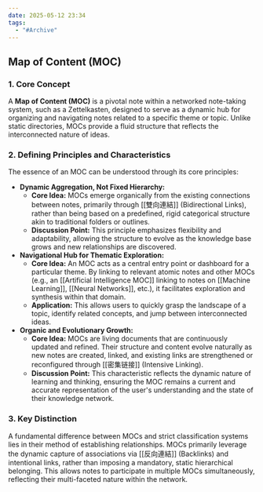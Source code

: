 ```yaml
---
date: 2025-05-12 23:34
tags:
  - "#Archive"
---
```


## Map of Content (MOC)

### 1. Core Concept

A **Map of Content (MOC)** is a pivotal note within a networked note-taking system, such as a Zettelkasten, designed to serve as a dynamic hub for organizing and navigating notes related to a specific theme or topic. Unlike static directories, MOCs provide a fluid structure that reflects the interconnected nature of ideas.

### 2. Defining Principles and Characteristics

The essence of an MOC can be understood through its core principles:

- **Dynamic Aggregation, Not Fixed Hierarchy:**
  - **Core Idea:** MOCs emerge organically from the existing connections between notes, primarily through [[雙向連結]] (Bidirectional Links), rather than being based on a predefined, rigid categorical structure akin to traditional folders or outlines.
  - **Discussion Point:** This principle emphasizes flexibility and adaptability, allowing the structure to evolve as the knowledge base grows and new relationships are discovered.
- **Navigational Hub for Thematic Exploration:**
  - **Core Idea:** An MOC acts as a central entry point or dashboard for a particular theme. By linking to relevant atomic notes and other MOCs (e.g., an [[Artificial Intelligence MOC]] linking to notes on [[Machine Learning]], [[Neural Networks]], etc.), it facilitates exploration and synthesis within that domain.
  - **Application:** This allows users to quickly grasp the landscape of a topic, identify related concepts, and jump between interconnected ideas.
- **Organic and Evolutionary Growth:**
  - **Core Idea:** MOCs are living documents that are continuously updated and refined. Their structure and content evolve naturally as new notes are created, linked, and existing links are strengthened or reconfigured through [[密集链接]] (Intensive Linking).
  - **Discussion Point:** This characteristic reflects the dynamic nature of learning and thinking, ensuring the MOC remains a current and accurate representation of the user's understanding and the state of their knowledge network.

### 3. Key Distinction

A fundamental difference between MOCs and strict classification systems lies in their method of establishing relationships. MOCs primarily leverage the dynamic capture of associations via [[反向連結]] (Backlinks) and intentional links, rather than imposing a mandatory, static hierarchical belonging. This allows notes to participate in multiple MOCs simultaneously, reflecting their multi-faceted nature within the network.
